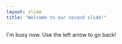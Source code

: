 ```yaml
---
layout: slide
title: "Welcome to our second slide!"
---
```

I'm busy now.
Use the left arrow to go back!

